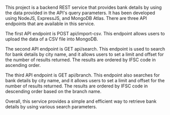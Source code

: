 This project is a backend REST service that provides bank details by using the data provided in the API's query parameters. It has been developed using NodeJS, ExpressJS, and MongoDB Atlas. There are three API endpoints that are available in this service.

The first API endpoint is POST api/import-csv. This endpoint allows users to upload the data of a CSV file into MongoDB.

The second API endpoint is GET api/search. This endpoint is used to search for bank details by city name, and it allows users to set a limit and offset for the number of results returned. The results are ordered by IFSC code in ascending order.

The third API endpoint is GET api/branch. This endpoint also searches for bank details by city name, and it allows users to set a limit and offset for the number of results returned. The results are ordered by IFSC code in descending order based on the branch name.

Overall, this service provides a simple and efficient way to retrieve bank details by using various search parameters.



